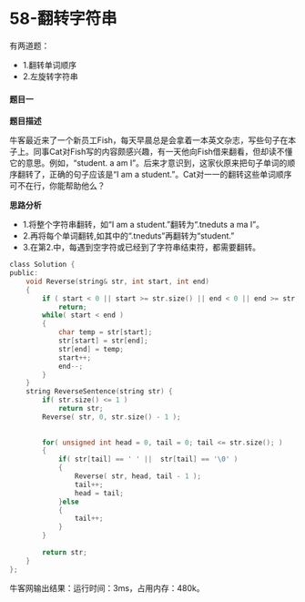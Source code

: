 # 58-翻转字符串

有两道题：

-	1.翻转单词顺序
-	2.左旋转字符串

#### 题目一

**题目描述**

牛客最近来了一个新员工Fish，每天早晨总是会拿着一本英文杂志，写些句子在本子上。同事Cat对Fish写的内容颇感兴趣，有一天他向Fish借来翻看，但却读不懂它的意思。例如，“student. a am I”。后来才意识到，这家伙原来把句子单词的顺序翻转了，正确的句子应该是“I am a student.”。Cat对一一的翻转这些单词顺序可不在行，你能帮助他么？

**思路分析**

-	1.将整个字符串翻转，如“I am a student.”翻转为“.tneduts a ma I”。
-	2.再将每个单词翻转,如其中的“.tneduts”再翻转为“student.”
-	3.在第2.中，每遇到空字符或已经到了字符串结束符，都需要翻转。

```c
class Solution {
public:
    void Reverse(string& str, int start, int end)
    {
        if ( start < 0 || start >= str.size() || end < 0 || end >= str.size() )
            return;
        while( start < end )
        {
            char temp = str[start];
            str[start] = str[end];
            str[end] = temp;
            start++;
            end--;
        }
    }
    string ReverseSentence(string str) {
        if( str.size() <= 1 )
            return str;
        Reverse( str, 0, str.size() - 1 );
        
        
        for( unsigned int head = 0, tail = 0; tail <= str.size(); )
        {
            if( str[tail] == ' ' ||  str[tail] == '\0' )
            {
                Reverse( str, head, tail - 1 );
                tail++;
                head = tail;
            }else
            {
                tail++;
            }
        }
        
        return str;
    }
};
```

牛客网输出结果：运行时间：3ms，占用内存：480k。


